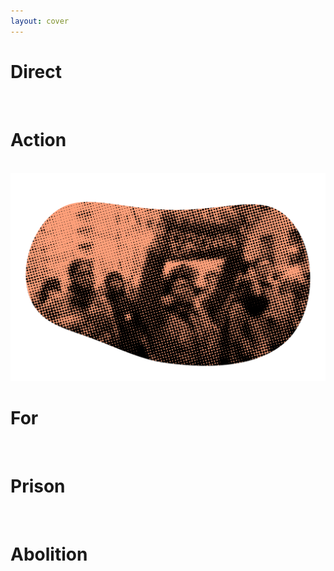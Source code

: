 ```yaml
---
layout: cover
---
```


<div class="title-background">
<h1 class="title direct">Direct</h1> <br> 
<h1 class="title action">Action</h1> <br> 
<img src="assets/images/cover.png" class="title-img" 
alt="A halftone, blob-shaped image in black and peach shows a pixelated photograph of a protest. One person holds a sign."/>
<h1 class="title for">For</h1> <br>
<h1 class="title prison">Prison</h1> <br> 
<h1 class="title abolition">Abolition</h1>
</div>